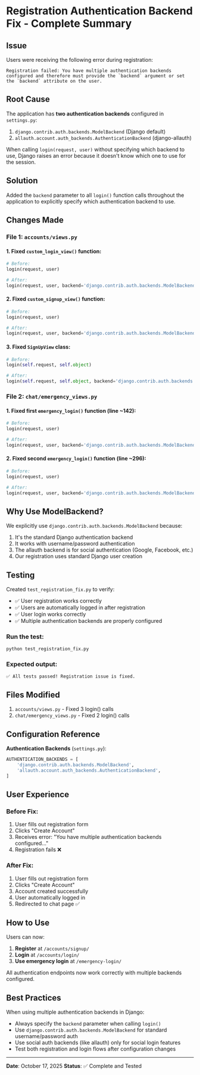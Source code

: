 # Registration Authentication Backend Fix - Complete Summary

## Issue
Users were receiving the following error during registration:

```
Registration failed: You have multiple authentication backends configured and therefore must provide the `backend` argument or set the `backend` attribute on the user.
```

## Root Cause
The application has **two authentication backends** configured in `settings.py`:
1. `django.contrib.auth.backends.ModelBackend` (Django default)
2. `allauth.account.auth_backends.AuthenticationBackend` (django-allauth)

When calling `login(request, user)` without specifying which backend to use, Django raises an error because it doesn't know which one to use for the session.

## Solution
Added the `backend` parameter to all `login()` function calls throughout the application to explicitly specify which authentication backend to use.

## Changes Made

### File 1: `accounts/views.py`

#### 1. Fixed `custom_login_view()` function:
```python
# Before:
login(request, user)

# After:
login(request, user, backend='django.contrib.auth.backends.ModelBackend')
```

#### 2. Fixed `custom_signup_view()` function:
```python
# Before:
login(request, user)

# After:
login(request, user, backend='django.contrib.auth.backends.ModelBackend')
```

#### 3. Fixed `SignUpView` class:
```python
# Before:
login(self.request, self.object)

# After:
login(self.request, self.object, backend='django.contrib.auth.backends.ModelBackend')
```

### File 2: `chat/emergency_views.py`

#### 1. Fixed first `emergency_login()` function (line ~142):
```python
# Before:
login(request, user)

# After:
login(request, user, backend='django.contrib.auth.backends.ModelBackend')
```

#### 2. Fixed second `emergency_login()` function (line ~296):
```python
# Before:
login(request, user)

# After:
login(request, user, backend='django.contrib.auth.backends.ModelBackend')
```

## Why Use ModelBackend?

We explicitly use `django.contrib.auth.backends.ModelBackend` because:
1. It's the standard Django authentication backend
2. It works with username/password authentication
3. The allauth backend is for social authentication (Google, Facebook, etc.)
4. Our registration uses standard Django user creation

## Testing

Created `test_registration_fix.py` to verify:
- ✅ User registration works correctly
- ✅ Users are automatically logged in after registration
- ✅ User login works correctly
- ✅ Multiple authentication backends are properly configured

### Run the test:
```bash
python test_registration_fix.py
```

### Expected output:
```
✅ All tests passed! Registration issue is fixed.
```

## Files Modified
1. `accounts/views.py` - Fixed 3 login() calls
2. `chat/emergency_views.py` - Fixed 2 login() calls

## Configuration Reference

**Authentication Backends** (`settings.py`):
```python
AUTHENTICATION_BACKENDS = [
    'django.contrib.auth.backends.ModelBackend',
    'allauth.account.auth_backends.AuthenticationBackend',
]
```

## User Experience

### Before Fix:
1. User fills out registration form
2. Clicks "Create Account"
3. Receives error: "You have multiple authentication backends configured..."
4. Registration fails ❌

### After Fix:
1. User fills out registration form
2. Clicks "Create Account"
3. Account created successfully
4. User automatically logged in
5. Redirected to chat page ✅

## How to Use

Users can now:
1. **Register** at `/accounts/signup/`
2. **Login** at `/accounts/login/`
3. **Use emergency login** at `/emergency-login/`

All authentication endpoints now work correctly with multiple backends configured.

## Best Practices

When using multiple authentication backends in Django:
- Always specify the `backend` parameter when calling `login()`
- Use `django.contrib.auth.backends.ModelBackend` for standard username/password auth
- Use social auth backends (like allauth) only for social login features
- Test both registration and login flows after configuration changes

---

**Date**: October 17, 2025
**Status**: ✅ Complete and Tested
